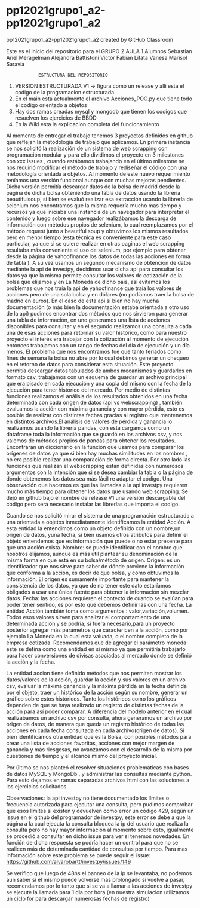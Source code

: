 # pp12021grupo1_a2-pp12021grupo1_a2
pp12021grupo1_a2-pp12021grupo1_a2 created by GitHub Classroom


Este es el inicio del repositorio para el GRUPO 2 AULA 1
Alumnos 
Sebastian Ariel Meragelman
Alejandra Battistoni
Victor Fabian Lifata
Vanesa Marisol Saravia


                ESTRUCTURA DEL REPOSITORIO
 1) VERSION ESTRUCTURADA V1  -> figura como un release y alli esta el codigo de la programacion estructurada
 2) En el main esta actualmente el archivo Acciones_POO.py que tiene todo el codigo orientado a objetos 
 3) Hay dos ramas creadas mysql y mongodb que tienen los codigos que resuelven los ejercicios de BBDD
 4) En la Wiki esta la explicacion completa del funcionamiento


Al momento de entregar el trabajo tenemos 3 proyectos definidos en github que reflejan la metodología de trabajo que aplicamos.
En primera instancia se nos solicitó la realización de un sistema de web scrapping con programación modular y para ello dividimos el proyecto en 3 milestones con xxx issues , cuando estábamos trabajando en el último milestone se nos requirió modificar el método de trabajo y rediseñar el código con una metodología orientada a objetos. Al momento de este nuevo requerimiento teníamos una versión funcional aunque con muchas mejoras pendientes.  Dicha versión permitía descargar datos de la bolsa de madrid desde la página de dicha bolsa obteniendo una tabla de datos usando la librería beautifulsoup,  si bien se evaluó realizar esa extracción usando la librería de selenium nos encontramos que la misma requería mucho mas tiempo y recursos ya que iniciaba una instancia de un navegador para interpretar el contenido y luego sobre ese navegador realizábamos la descarga de información  con métodos propios de selenium,  lo cual reemplazamos por el método request junto a beautiful soup y obtuvimos los mismos resultados pero en menor tiempo (esta técnica es conveniente para este caso particular, ya que si se quiere realizar en otras paginas el web scrapping resultaba más conveniente el uso de selenium, por ejemplo para obtener desde la página de yahoofinance los datos de todas las acciones en forma de tabla ). 
A su vez usamos un segundo mecanismo de obtención de datos mediante la api de investpy,  decidimos usar dicha api para consultar los datos ya que la misma permite consultar los valores de cotización de la bolsa que elijamos y en La Moneda de dicho pais,  así evitamos los problemas que nos traía la api de yahoofinance que traía los valores de acciones pero de una sola bolsa y en dólares (no podíamos traer la bolsa de madrid en euros).
En el caso de esta api si bien no hay mucha documentación (o más bien la documentación estaba orientada a otro uso de la api) pudimos encontrar dos métodos que nos sirvieron para generar una tabla de información,  en uno generamos una lista de acciones disponibles para consultar y en el segundo realizamos una consulta a cada una de esas acciones para retornar su valor histórico, como para nuestro proyecto el interés era trabajar con la cotización al momento de ejecución entonces trabajamos con un rango de fechas del día de ejecución y un día menos. El problema que nos encontramos fue que tanto feriados como fines de semana la bolsa no abre por lo cual debimos generar un chequeo en el retorno de datos para considerar esta situación. 
Este proyecto permitía descargar datos tabulados de ambos mecanismos y guardarlos en formato csv, trabajamos con un esquema de guardar un archivo principal que era pisado en cada ejecución y una copia del mismo con la fecha de la ejecución para tener histórico del mercado.
Por medio de distintas funciones realizamos el análisis de los resultados obtenidos en una fecha determinada con cada origen de datos (api vs webscrapping) , también evaluamos la acción con máxima ganancia y con mayor pérdida, esto es posible de realizar con distintas fechas gracias al registro que mantenemos en distintos archivos.El análisis de valores de pérdida y ganancia lo realizamos usando la librería pandas, con esta cargamos como un dataframe toda la información que se guardó en los archivos csv, y nos valemos de métodos propios de pandas para obtener los resultados.
Encontraran un diccionario en la función que usamos para comparar los orígenes de datos ya que si bien hay muchas similitudes en los nombres , no era posible realizar una comparación de forma directa.
Por otro lado las funciones que realizan el webscrapping estan definidas con numerosos argumentos con la intención que si se desea cambiar la tabla o la página de donde obtenemos los datos sea más fácil re adaptar el código.
Una observación que hacemos es que las llamadas a la api investpy requieren mucho más tiempo para obtener los datos que usando web scrapping.
Se dejó en github bajo el nombre de release V1 una versión descargable del código pero será necesario instalar las librerías que importa el codigo.

Cuando se nos solicitó mirar el sistema de una programación estructurada a una orientada a objetos inmediatamente identificamos la entidad Acción.
A esta entidad la entendimos como un objeto definido con un nombre,un origen de datos, yuna fecha, si bien usamos otros atributos para definir el objeto entendemos que es información que puede o no estar presente para que una acción exista. 
Nombre: se puede identificar con el nombre que nosotros elijamos, aunque es más útil plantear su denominación de la misma forma en que está en su bolsa/método de origen.
Origen: es un identificador que nos sirve para saber de dónde proviene la información que conforma a la acción, es decir de que bolsa, y como obtuvimos la información. El origen es sumamente importante para mantener la consistencia de los datos, ya que de no tener este dato estaríamos obligados a usar una única fuente para obtener la información sin mezclar datos.
Fecha: las acciones requieren el contexto de cuando se evalúan para poder tener sentido,  es por esto que debemos definir las con una fecha.
La entidad Acción también toma como argumentos : valor,variación,volumen. Todos esos valores sirven para analizar el comportamiento de una determinada acción y se podria, si fuera necesario,para un proyecto posterior agregar más parámetros que caractericen a la acción, como por ejemplo La Moneda en la cual esta valuada, o el nombre completo de la empresa cotizada.
Recomendamos que de agregar el parámetro moneda este se defina como una entidad en si mismo ya que permitiría trabajarlo para hacer conversiones de divisas asociadas al mercado donde se definió la acción y la fecha.

La entidad accion tiene definido métodos que nos permiten mostrar los datos/valores de la acción, guardar la acción y sus valores en un archivo csv, evaluar la máxima ganancia y la máxima pérdida en la fecha definida por el objeto, traer un histórico de la acción según su nombre, generar un gráfico sobre estos históricos.
Tanto los históricos como los gráficos dependen de que se haya realizado un registro de distintas fechas de la acción para así poder comparar.
A diferencia del modelo anterior en el cual realizábamos un archivo csv por consulta,  ahora generamos un archivo por origen de datos, de manera que queda un registro histórico de todas las acciones en cada fecha consultada en cada archivo(origen de datos).
Si bien identificamos otra entidad que es la Bolsa, con posibles métodos para crear una lista de acciones favoritas, acciones con mejor margen de ganancia y más riesgosas,  no avanzamos con el desarrollo de la misma por cuestiones de tiempo y el alcance mismo del proyecto inicial. 

Por último se nos planteó el resolver situaciones problemáticas con bases de datos MySQL y MongoDb , y administrar las consultas mediante python.  Para esto dejamos en ramas separadas archivos html con las soluciones a los ejercicios solicitados.



Observaciones: la api investpy no tiene documentado los límites o frecuencia autorizada para ejecutar una consulta, pero pudimos comprobar que esos limites si existen y devuelven como error un código 429, según un issue en el github del programador de investpy, este error se debe a que la página a la cual ejecuta la consulta bloquea la ip del usuario que realiza la consulta pero no hay mayor información al momento sobre esto, igualmente se procedió a consultar en dicho issue para ver si tenemos novedades. En función de dicha respuesta se podría hacer un control para que no se realicen más de determinada cantidad de consultas por tiempo.
Para mas información sobre este problema se puede seguir el issue: https://github.com/alvarobartt/investpy/issues/149

Se verifico que luego de 48hs el banneo de la ip se levantaba, no podemos aun saber si el mismo puede volverse mas prolongado si vuelve a pasar, recomendamos por lo tanto que si se va a llamar a las acciones de investpy se ejecute la llamada para 1 dia por hora (en nuestra simulacion utilizamos un ciclo for para descargar numerosas fechas de registro)

 
